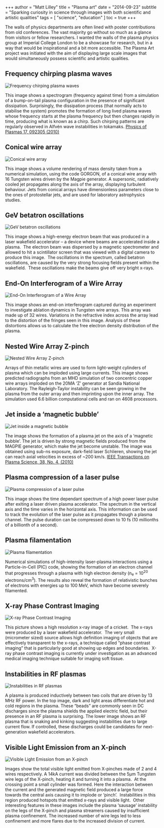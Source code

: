 +++
author = "Matt Lilley"
title = "Plasma art"
date = "2014-09-23"
subtitle = "Sparking curiosity in science through images with both scientific and artistic qualities"
tags = [
    "science",
    "education"
]
toc = true
+++

The walls of physics departments are often lined with poster contributions from old conferences. The vast majority go without so much as a glance from visitors or fellow researchers. I wanted the walls of the plasma physics group at Imperial College London to be a showcase for research, but in a way that would be inspirational and a bit more accessible. The Plasma Art project was initiated with the aim of displaying large scale images that would simultaneously possess scientific and artistic qualities.

## Frequency chirping plasma waves

![Frequency chirping plasma waves](plasma-art-chirp.jpg "Matthew Lilley - 2010")

This image shows a spectrogram (frequency against time) from a simulation of a bump-on-tail plasma configuration in the presence of significant dissipation. Surprisingly, the dissipation process (that normally acts to stabilise the system) promotes the formation of long lived plasma waves whose frequency starts at the plasma frequency but then changes rapidly in time, producing what is known as a chirp. Such chirping patterns are regularly observed in Alfvén wave instabilities in tokamaks. <a rel="noopener" href="https://dx.doi.org/10.1063/1.3486535" target="_blank">Physics of Plasmas 17, 092305 (2010)</a></p>

## Conical wire array

![Conical wire array](plasma-art-jellyfish.jpg "Matteo Bocchi - 2012")


This image shows a volume rendering of mass density taken from a numerical simulation, using the code GORGON, of a conical wire array with 16 Tungsten wires driven by the Magpie generator. A supersonic, radiatively cooled jet propagates along the axis of the array, displaying turbulent behaviour. Jets from conical arrays have dimensionless parameters close to the ones of protostellar jets, and are used for laboratory astrophysics studies.

## GeV betatron oscillations


![GeV betatron oscillations](plasma-art-jet.jpg "Stuart Mangles - 2011")

This image shows a high-energy electron beam that was produced in a laser wakefield accelerator – a device where beams are accelerated inside a plasma.  The electron beam was dispersed by a magnetic spectrometer and allowed to hit a scintillator screen that was viewed with a digital camera to produce this image.  The oscillations in the spectrum, called betatron oscillations, are caused by the very strong focusing fields present within the wakefield.  These oscillations make the beams give off very bright x-rays.

## End-On Interferogram of a Wire Array

![End-On Interferogram of a Wire Array](plasma-art-fringes.jpg "George Swadling - 2011")

This image shows an end-on interferogram captured during an experiment to investigate ablation dynamics in Tungsten wire arrays. This array was made up of 32 wires. Variations in the refractive index across the array lead to the distortion of the fringes seen in this image. Analysis of these distortions allows us to calculate the free electron density distribution of the plasma.

## Nested Wire Array Z-pinch


![Nested Wire Array Z-pinch](plasma-art-zpinch.jpg "Jeremy Chittenden - 2010")

Arrays of thin metallic wires are used to form light-weight cylinders of plasma which can be imploded using large currents. This image shows predicted radiographs from an MHD simulation of two concentric copper wire arrays imploded on the 20MA ‘Z’ generator at Sandia National Laboratory. The Rayleigh-Taylor instability can be seen growing in the plasma from the outer array and then imprinting upon the inner array. The simulation used 6.6 billion computational cells and ran on 4608 processors.

## Jet inside a ‘magnetic bubble’


![Jet inside a magnetic bubble](plasma-art-bubble.jpg "Francisco Suzuki-Vidal - 2010")

The image shows the formation of a plasma jet on the axis of a ‘magnetic bubble’. The jet is driven by strong magnetic fields produced from the MAGPIE generator, which make the jet become unstable. The image was obtained using sub-ns exposure, dark-field laser Schlieren, showing the jet can reach axial velocities in excess of ~200 km/s. <a rel="noopener" href="https://dx.doi.org/10.1109/TPS.2009.2036730" target="_blank">IEEE Transactions on Plasma Science, 38, No. 4, (2010)</a>

## Plasma compression of a laser pulse


![Plasma compression of a laser pulse](plasma-art-face.jpg "Matthew Streeter - 2011")


This image shows the time dependant spectrum of a high power laser pulse after exiting a laser driven plasma accelerator. The spectrum in the vertical axis and the time varies in the horizontal axis. This information can be used to track the evolution of the laser pulse as it propagates though a plasma channel. The pulse duration can be compressed down to 10 fs (10 millionths of a billionth of a second).


## Plasma filamentation


![Plasma filamentation](plasma-art-filaments.jpg "Ayesha Rehman - 2012")


Numerical simulations of high-intensity laser-plasma interactions using a Particle-in-Cell (PIC) code, showing the formation of an electron channel that progresses through a plasma with high electron density (n<sub>e</sub> = 10<sup>20</sup> electrons/cm<sup>3</sup>). The results also reveal the formation of relativistic bunches of electrons with energies up to 100 MeV, which have become severely filamented.

## X-ray Phase Contrast Imaging

![X-ray Phase Contrast Imaging](plasma-art-bug.jpg "Michael Bloom - 2011")

This picture shows a high resolution x-ray image of a cricket.  The x-rays were produced by a laser wakefield accelerator.  The very small (micrometer sized) source allows high definition imaging of objects that are effectively transparent to the x-rays, a technique called “phase contrast imaging” that is particularly good at showing up edges and boundaries.  X-ray phase contrast imaging is currently under investigation as an advanced medical imaging technique suitable for imaging soft tissue.

## Instabilities in RF plasmas

![Instabilities in RF plasmas](plasma-art-striations.jpg "Zulfikar Najmudin - 2012")


A plasma is produced inductively between two coils that are driven by 13 MHz RF power. In the top image, dark and light areas differentiate hot and cold regions in the plasma. These “beads” are commonly seen in DC discharges since the plasma shields the applied electric field, but their presence in an RF plasma is surprising. The lower image shows an RF plasma that is snaking and kinking suggesting instabilities due to large current flow. If controlled, these discharges could be candidates for next-generation wakefield accelerators.



## Visible Light Emission from an X-pinch

![Visible Light Emission from an X-pinch](plasma-art-xpinch.jpg "Jonathan Wood and Matilda Locke - 2012")


Images show the total visible light emitted from X-pinches made of 2 and 4 wires respectively. A 14kA current was divided between the 5µm Tungsten wire legs of the X-pinch, heating it and turning it into a plasma.  At the crossing point a small cylinder was formed. Here the interaction between the current and the generated magnetic field produced a large force towards the central axis causing it to implode or ‘pinch’.  Instabilities in this region produced hotspots that emitted x-rays and visible light.  Other interesting features in these images include the plasma ‘sausage’ instability on the legs of the X-pinch and plasma streamers caused by insufficient plasma confinement. The increased number of wire legs led to less confinement and more flares due to the increased division of current.
